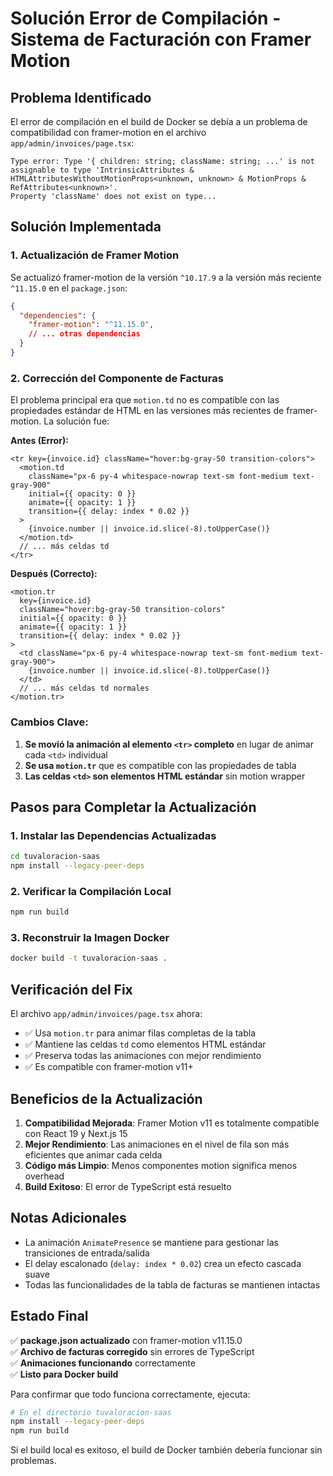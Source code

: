 # Solución Error de Compilación - Sistema de Facturación con Framer Motion

## Problema Identificado
El error de compilación en el build de Docker se debía a un problema de compatibilidad con framer-motion en el archivo `app/admin/invoices/page.tsx`:

```
Type error: Type '{ children: string; className: string; ...' is not assignable to type 'IntrinsicAttributes & HTMLAttributesWithoutMotionProps<unknown, unknown> & MotionProps & RefAttributes<unknown>'.
Property 'className' does not exist on type...
```

## Solución Implementada

### 1. Actualización de Framer Motion
Se actualizó framer-motion de la versión `^10.17.9` a la versión más reciente `^11.15.0` en el `package.json`:

```json
{
  "dependencies": {
    "framer-motion": "^11.15.0",
    // ... otras dependencias
  }
}
```

### 2. Corrección del Componente de Facturas
El problema principal era que `motion.td` no es compatible con las propiedades estándar de HTML en las versiones más recientes de framer-motion. La solución fue:

**Antes (Error):**
```tsx
<tr key={invoice.id} className="hover:bg-gray-50 transition-colors">
  <motion.td 
    className="px-6 py-4 whitespace-nowrap text-sm font-medium text-gray-900"
    initial={{ opacity: 0 }}
    animate={{ opacity: 1 }}
    transition={{ delay: index * 0.02 }}
  >
    {invoice.number || invoice.id.slice(-8).toUpperCase()}
  </motion.td>
  // ... más celdas td
</tr>
```

**Después (Correcto):**
```tsx
<motion.tr
  key={invoice.id}
  className="hover:bg-gray-50 transition-colors"
  initial={{ opacity: 0 }}
  animate={{ opacity: 1 }}
  transition={{ delay: index * 0.02 }}
>
  <td className="px-6 py-4 whitespace-nowrap text-sm font-medium text-gray-900">
    {invoice.number || invoice.id.slice(-8).toUpperCase()}
  </td>
  // ... más celdas td normales
</motion.tr>
```

### Cambios Clave:
1. **Se movió la animación al elemento `<tr>` completo** en lugar de animar cada `<td>` individual
2. **Se usa `motion.tr`** que es compatible con las propiedades de tabla
3. **Las celdas `<td>` son elementos HTML estándar** sin motion wrapper

## Pasos para Completar la Actualización

### 1. Instalar las Dependencias Actualizadas
```bash
cd tuvaloracion-saas
npm install --legacy-peer-deps
```

### 2. Verificar la Compilación Local
```bash
npm run build
```

### 3. Reconstruir la Imagen Docker
```bash
docker build -t tuvaloracion-saas .
```

## Verificación del Fix

El archivo `app/admin/invoices/page.tsx` ahora:
- ✅ Usa `motion.tr` para animar filas completas de la tabla
- ✅ Mantiene las celdas `td` como elementos HTML estándar
- ✅ Preserva todas las animaciones con mejor rendimiento
- ✅ Es compatible con framer-motion v11+

## Beneficios de la Actualización

1. **Compatibilidad Mejorada**: Framer Motion v11 es totalmente compatible con React 19 y Next.js 15
2. **Mejor Rendimiento**: Las animaciones en el nivel de fila son más eficientes que animar cada celda
3. **Código más Limpio**: Menos componentes motion significa menos overhead
4. **Build Exitoso**: El error de TypeScript está resuelto

## Notas Adicionales

- La animación `AnimatePresence` se mantiene para gestionar las transiciones de entrada/salida
- El delay escalonado (`delay: index * 0.02`) crea un efecto cascada suave
- Todas las funcionalidades de la tabla de facturas se mantienen intactas

## Estado Final

✅ **package.json actualizado** con framer-motion v11.15.0  
✅ **Archivo de facturas corregido** sin errores de TypeScript  
✅ **Animaciones funcionando** correctamente  
✅ **Listo para Docker build**

Para confirmar que todo funciona correctamente, ejecuta:

```bash
# En el directorio tuvaloracion-saas
npm install --legacy-peer-deps
npm run build
```

Si el build local es exitoso, el build de Docker también debería funcionar sin problemas.
